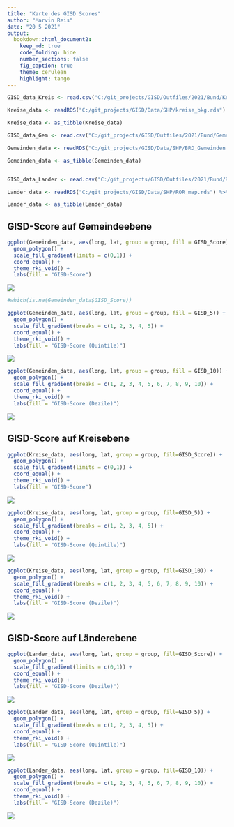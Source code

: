```yaml
---
title: "Karte des GISD Scores"
author: "Marvin Reis"
date: "20 5 2021"
output:
  bookdown::html_document2:
    keep_md: true
    code_folding: hide
    number_sections: false
    fig_caption: true
    theme: cerulean
    highlight: tango
---
```





```r
GISD_data_Kreis <- read.csv("C:/git_projects/GISD/Outfiles/2021/Bund/Kreis/Kreis.csv") %>% mutate(Kreis = Kreiskennziffer) %>% select(Kreis, GISD_Score, GISD_5, GISD_10, Bundesland) %>% distinct(Kreis, .keep_all = TRUE) %>% unique() %>% lazy_dt()

Kreise_data <- readRDS("C:/git_projects/GISD/Data/SHP/kreise_bkg.rds") %>% lazy_dt() %>% mutate(Kreis = as.numeric(id)) %>% select(-id) %>% left_join(GISD_data_Kreis, by = "Kreis") %>% lazy_dt()

Kreise_data <- as_tibble(Kreise_data)

GISD_data_Gem <- read.csv("C:/git_projects/GISD/Outfiles/2021/Bund/Gemeinde/Gemeinde.csv") %>% select(Gemeindekennziffer, GISD_Score, GISD_5, GISD_10, Bundesland) %>% distinct(Gemeindekennziffer, .keep_all = TRUE) %>% unique() %>% lazy_dt()

Gemeinden_data <- readRDS("C:/git_projects/GISD/Data/SHP/BRD_Gemeinden.rds") %>% lazy_dt() %>% mutate(Gemeindekennziffer = as.numeric(id)) %>% select(-id) %>% left_join(GISD_data_Gem, by = "Gemeindekennziffer") %>% lazy_dt()

Gemeinden_data <- as_tibble(Gemeinden_data)


GISD_data_Lander <- read.csv("C:/git_projects/GISD/Outfiles/2021/Bund/Raumordnungsregion/Raumordnungsregion.csv") %>% mutate(ROR_id = Raumordnungsregion.Nr) %>%  select(ROR_id, GISD_Score, GISD_5, GISD_10, Bundesland) %>% distinct(ROR_id, .keep_all = TRUE) %>% unique() %>% lazy_dt()

Lander_data <- readRDS("C:/git_projects/GISD/Data/SHP/ROR_map.rds") %>% lazy_dt() %>% mutate(ROR_id = as.numeric(id)) %>% select(-id) %>% left_join(GISD_data_Lander, by = "ROR_id") %>% lazy_dt()

Lander_data <- as_tibble(Lander_data)
```

## GISD-Score auf Gemeindeebene

```r
ggplot(Gemeinden_data, aes(long, lat, group = group, fill = GISD_Score)) +
  geom_polygon() +
  scale_fill_gradient(limits = c(0,1)) +
  coord_equal() +
  theme_rki_void() +
  labs(fill = "GISD-Score")
```

![](Score_Karte_files/figure-html/unnamed-chunk-2-1.png)<!-- -->

```r
#which(is.na(Gemeinden_data$GISD_Score))
```


```r
ggplot(Gemeinden_data, aes(long, lat, group = group, fill = GISD_5)) +
  geom_polygon() +
  scale_fill_gradient(breaks = c(1, 2, 3, 4, 5)) +
  coord_equal() +
  theme_rki_void() +
  labs(fill = "GISD-Score (Quintile)")
```

![](Score_Karte_files/figure-html/unnamed-chunk-3-1.png)<!-- -->


```r
ggplot(Gemeinden_data, aes(long, lat, group = group, fill = GISD_10)) +
  geom_polygon() +
  scale_fill_gradient(breaks = c(1, 2, 3, 4, 5, 6, 7, 8, 9, 10)) +
  coord_equal() +
  theme_rki_void() +
  labs(fill = "GISD-Score (Dezile)")
```

![](Score_Karte_files/figure-html/unnamed-chunk-4-1.png)<!-- -->

## GISD-Score auf Kreisebene

```r
ggplot(Kreise_data, aes(long, lat, group = group, fill=GISD_Score)) +
  geom_polygon() +
  scale_fill_gradient(limits = c(0,1)) +
  coord_equal() +
  theme_rki_void() +
  labs(fill = "GISD-Score")
```

![](Score_Karte_files/figure-html/unnamed-chunk-5-1.png)<!-- -->


```r
ggplot(Kreise_data, aes(long, lat, group = group, fill=GISD_5)) +
  geom_polygon() +
  scale_fill_gradient(breaks = c(1, 2, 3, 4, 5)) +
  coord_equal() +
  theme_rki_void() +
  labs(fill = "GISD-Score (Quintile)")
```

![](Score_Karte_files/figure-html/unnamed-chunk-6-1.png)<!-- -->


```r
ggplot(Kreise_data, aes(long, lat, group = group, fill=GISD_10)) +
  geom_polygon() +
  scale_fill_gradient(breaks = c(1, 2, 3, 4, 5, 6, 7, 8, 9, 10)) +
  coord_equal() +
  theme_rki_void() +
  labs(fill = "GISD-Score (Dezile)")
```

![](Score_Karte_files/figure-html/unnamed-chunk-7-1.png)<!-- -->

## GISD-Score auf Länderebene

```r
ggplot(Lander_data, aes(long, lat, group = group, fill=GISD_Score)) +
  geom_polygon() +
  scale_fill_gradient(limits = c(0,1)) +
  coord_equal() +
  theme_rki_void() +
  labs(fill = "GISD-Score (Dezile)")
```

![](Score_Karte_files/figure-html/unnamed-chunk-8-1.png)<!-- -->


```r
ggplot(Lander_data, aes(long, lat, group = group, fill=GISD_5)) +
  geom_polygon() +
  scale_fill_gradient(breaks = c(1, 2, 3, 4, 5)) +
  coord_equal() +
  theme_rki_void() +
  labs(fill = "GISD-Score (Quintile)")
```

![](Score_Karte_files/figure-html/unnamed-chunk-9-1.png)<!-- -->


```r
ggplot(Lander_data, aes(long, lat, group = group, fill=GISD_10)) +
  geom_polygon() +
  scale_fill_gradient(breaks = c(1, 2, 3, 4, 5, 6, 7, 8, 9, 10)) +
  coord_equal() +
  theme_rki_void() +
  labs(fill = "GISD-Score (Dezile)")
```

![](Score_Karte_files/figure-html/unnamed-chunk-10-1.png)<!-- -->
